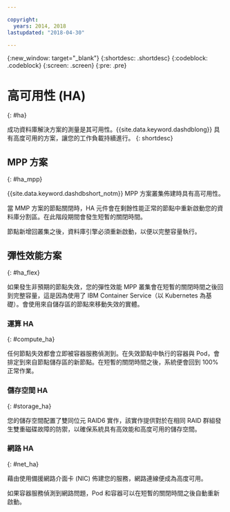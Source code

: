 ```yaml
---

copyright:
  years: 2014, 2018
lastupdated: "2018-04-30"

---
```


<!-- Attribute definitions --> 
{:new_window: target="_blank"}
{:shortdesc: .shortdesc}
{:codeblock: .codeblock}
{:screen: .screen}
{:pre: .pre}

# 高可用性 (HA) 
{: #ha}

成功資料庫解決方案的測量是其可用性。{{site.data.keyword.dashdblong}} 具有高度可用的方案，讓您的工作負載持續進行。
{: shortdesc}

## MPP 方案
{: #ha_mpp}

{{site.data.keyword.dashdbshort_notm}} MPP 方案叢集佈建時具有高可用性。  

當 MMP 方案的節點關閉時，HA 元件會在剩餘性能正常的節點中重新啟動您的資料庫分割區。在此階段期間會發生短暫的關閉時間。 

節點新增回叢集之後，資料庫引擎必須重新啟動，以便以完整容量執行。 

## 彈性效能方案
{: #ha_flex}

如果發生非預期的節點失效，您的彈性效能 MPP 叢集會在短暫的關閉時間之後回到完整容量，這是因為使用了 IBM Container Service（以 Kubernetes 為基礎）。會使用來自儲存區的節點來移動失效的實體。
 

### 運算 HA
{: #compute_ha}

任何節點失效都會立即被容器服務偵測到。在失效節點中執行的容器與 Pod，會排定到來自節點儲存區的新節點。在短暫的關閉時間之後，系統便會回到 100% 正常作業。

### 儲存空間 HA
{: #storage_ha}

您的儲存空間配置了雙同位元 RAID6 實作，該實作提供對於在相同 RAID 群組發生雙重磁碟故障的防禦，以確保系統具有高效能和高度可用的儲存空間。

### 網路 HA
{: #net_ha}

藉由使用備援網路介面卡 (NIC) 佈建您的服務，網路連線便成為高度可用。 

如果容器服務偵測到網路問題，Pod 和容器可以在短暫的關閉時間之後自動重新啟動。
